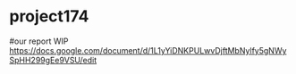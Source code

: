 # project174

#our report WIP
https://docs.google.com/document/d/1L1yYiDNKPULwvDjftMbNylfy5gNWySpHH299gEe9VSU/edit 
